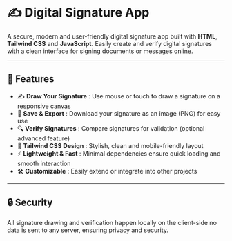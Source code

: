 # ✍️ Digital Signature App

A secure, modern and user-friendly digital signature app built with **HTML**, **Tailwind CSS** and **JavaScript**. Easily create and verify digital signatures with a clean interface for signing documents or messages online.

---

## 🚀 Features

- ✍️ **Draw Your Signature** : Use mouse or touch to draw a signature on a responsive canvas  
- 💾 **Save & Export** : Download your signature as an image (PNG) for easy use  
- 🔍 **Verify Signatures** : Compare signatures for validation (optional advanced feature)  
- 🎨 **Tailwind CSS Design** : Stylish, clean and mobile-friendly layout  
- ⚡ **Lightweight & Fast** : Minimal dependencies ensure quick loading and smooth interaction  
- 🛠️ **Customizable** : Easily extend or integrate into other projects  

---

## 🔒 Security

All signature drawing and verification happen locally on the client-side no data is sent to any server, ensuring privacy and security.
